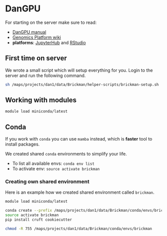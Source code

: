 # DanGPU

For starting on the server make sure to read:

- [DanGPU manual](https://sgn102.pages.ku.dk/a-not-long-tour-of-dangpu/)
- [Genomics Platform wiki](https://sundgenomics.github.io)
- **platforms**: [JupyterHub](http://dangpu01fl:8989) and [RStudio](http://dangpu01fl:8787)

## First time on server

We wrote a small script which will setup everything for you. Login to the server
and run the following command.

```bash
sh /maps/projects/dan1/data/Brickman/helper-scripts/brickman-setup.sh
```

## Working with modules

```bash
module load miniconda/latest
```

## Conda

If you work with `conda` you can use `mamba` instead, which is **faster** tool
to install packages.

We created shared `conda` environments to simplify your life.

- To list all available envs: `conda env list`
- To activate env: `source activate brickman`

### Creating own shared environment

Here is an example how we created shared environment called `brickman`.

```bash
module load miniconda/latest

conda create --prefix /maps/projects/dan1/data/Brickman/conda/envs/brickman python=3.10
source activate brickman
pip install cruft cookiecutter

chmod -R 755 /maps/projects/dan1/data/Brickman/conda/envs/brickman
```
